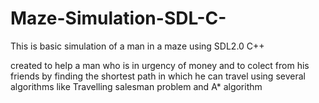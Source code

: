 # Maze-Simulation-SDL-C-

This is basic simulation of a man in a maze using SDL2.0 C++

created to help a man who is in urgency of money and to colect from his friends by  finding the shortest path in which he can travel using several algorithms like Travelling salesman problem and A* algorithm
